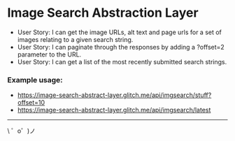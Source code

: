 Image Search Abstraction Layer
=================

- User Story: I can get the image URLs, alt text and page urls for a set of images relating to a given search string.
- User Story: I can paginate through the responses by adding a ?offset=2 parameter to the URL.
- User Story: I can get a list of the most recently submitted search strings.

### Example usage:

* https://image-search-abstract-layer.glitch.me/api/imgsearch/stuff?offset=10
* https://image-search-abstract-layer.glitch.me/api/imgsearch/latest

-------------------

\ ゜o゜)ノ
